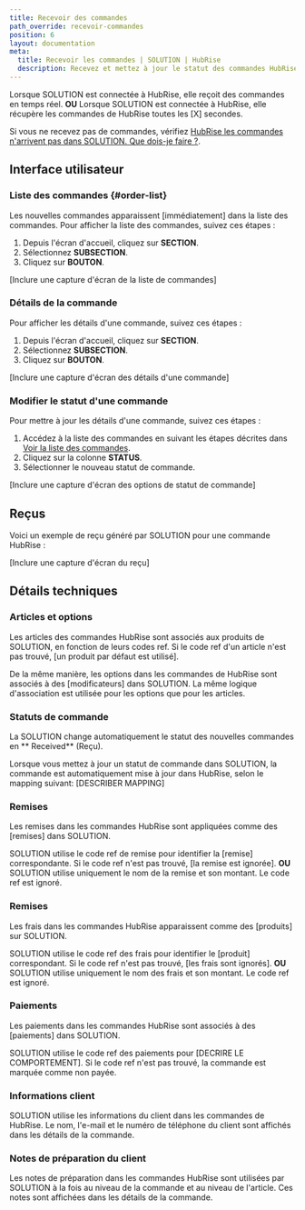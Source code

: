 ```yaml
---
title: Recevoir des commandes
path_override: recevoir-commandes
position: 6
layout: documentation
meta:
  title: Recevoir les commandes | SOLUTION | HubRise
  description: Recevez et mettez à jour le statut des commandes HubRise dans la SOLUTION. Connectez vos applications et synchronisez vos données.
---
```


Lorsque SOLUTION est connectée à HubRise, elle reçoit des commandes en temps réel.
**OU**
Lorsque SOLUTION est connectée à HubRise, elle récupère les commandes de HubRise toutes les [X] secondes.

Si vous ne recevez pas de commandes, vérifiez [HubRise les commandes n'arrivent pas dans SOLUTION. Que dois-je faire ?](/applications/SOLUTION/faqs/orders-not-received-errors).

## Interface utilisateur

### Liste des commandes {#order-list}

Les nouvelles commandes apparaissent [immédiatement] dans la liste des commandes. Pour afficher la liste des commandes, suivez ces étapes :

1. Depuis l'écran d'accueil, cliquez sur **SECTION**.
2. Sélectionnez **SUBSECTION**.
3. Cliquez sur **BOUTON**.

[Inclure une capture d'écran de la liste de commandes]

### Détails de la commande

Pour afficher les détails d'une commande, suivez ces étapes :

1. Depuis l'écran d'accueil, cliquez sur **SECTION**.
2. Sélectionnez **SUBSECTION**.
3. Cliquez sur **BOUTON**.

[Inclure une capture d'écran des détails d'une commande]

### Modifier le statut d'une commande

Pour mettre à jour les détails d'une commande, suivez ces étapes :

1. Accédez à la liste des commandes en suivant les étapes décrites dans [Voir la liste des commandes](#order-list).
2. Cliquez sur la colonne **STATUS**.
3. Sélectionner le nouveau statut de commande.

[Inclure une capture d'écran des options de statut de commande]

## Reçus

Voici un exemple de reçu généré par SOLUTION pour une commande HubRise :

[Inclure une capture d'écran du reçu]

## Détails techniques

### Articles et options

Les articles des commandes HubRise sont associés aux produits de SOLUTION, en fonction de leurs codes ref. Si le code ref d'un article n'est pas trouvé, [un produit par défaut est utilisé].

De la même manière, les options dans les commandes de HubRise sont associés à des [modificateurs] dans SOLUTION. La même logique d'association est utilisée pour les options que pour les articles.

### Statuts de commande

La SOLUTION change automatiquement le statut des nouvelles commandes en \*\* Received\*\* (Reçu).

Lorsque vous mettez à jour un statut de commande dans SOLUTION, la commande est automatiquement mise à jour dans HubRise, selon le mapping suivant:
[DESCRIBER MAPPING]

### Remises

Les remises dans les commandes HubRise sont appliquées comme des [remises] dans SOLUTION.

SOLUTION utilise le code ref de remise pour identifier la [remise] correspondante. Si le code ref n'est pas trouvé, [la remise est ignorée].
**OU**
SOLUTION utilise uniquement le nom de la remise et son montant. Le code ref est ignoré.

### Remises

Les frais dans les commandes HubRise apparaissent comme des [produits] sur SOLUTION.

SOLUTION utilise le code ref des frais pour identifier le [produit] correspondant. Si le code ref n'est pas trouvé, [les frais sont ignorés].
**OU**
SOLUTION utilise uniquement le nom des frais et son montant. Le code ref est ignoré.

### Paiements

Les paiements dans les commandes HubRise sont associés à des [paiements] dans SOLUTION.

SOLUTION utilise le code ref des paiements pour [DECRIRE LE COMPORTEMENT]. Si le code ref n'est pas trouvé, la commande est marquée comme non payée.

### Informations client

SOLUTION utilise les informations du client dans les commandes de HubRise. Le nom, l'e-mail et le numéro de téléphone du client sont affichés dans les détails de la commande.

### Notes de préparation du client

Les notes de préparation dans les commandes HubRise sont utilisées par SOLUTION à la fois au niveau de la commande et au niveau de l'article. Ces notes sont affichées dans les détails de la commande.
